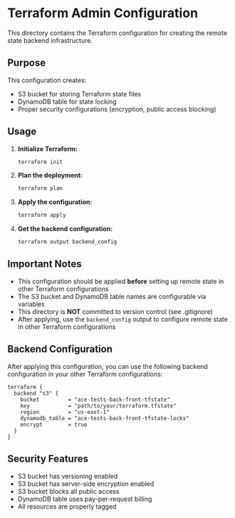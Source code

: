 # Terraform Admin Configuration

This directory contains the Terraform configuration for creating the remote state backend infrastructure.

## Purpose

This configuration creates:
- S3 bucket for storing Terraform state files
- DynamoDB table for state locking
- Proper security configurations (encryption, public access blocking)

## Usage

1. **Initialize Terraform:**
   ```bash
   terraform init
   ```

2. **Plan the deployment:**
   ```bash
   terraform plan
   ```

3. **Apply the configuration:**
   ```bash
   terraform apply
   ```

4. **Get the backend configuration:**
   ```bash
   terraform output backend_config
   ```

## Important Notes

- This configuration should be applied **before** setting up remote state in other Terraform configurations
- The S3 bucket and DynamoDB table names are configurable via variables
- This directory is **NOT** committed to version control (see .gitignore)
- After applying, use the `backend_config` output to configure remote state in other Terraform configurations

## Backend Configuration

After applying this configuration, you can use the following backend configuration in your other Terraform configurations:

```hcl
terraform {
  backend "s3" {
    bucket         = "ace-tests-back-front-tfstate"
    key            = "path/to/your/terraform.tfstate"
    region         = "us-east-1"
    dynamodb_table = "ace-tests-back-front-tfstate-locks"
    encrypt        = true
  }
}
```

## Security Features

- S3 bucket has versioning enabled
- S3 bucket has server-side encryption enabled
- S3 bucket blocks all public access
- DynamoDB table uses pay-per-request billing
- All resources are properly tagged
